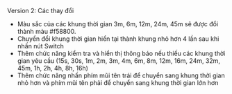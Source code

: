 Version 2: Các thay đổi

- Màu sắc của các khung thời gian 3m, 6m, 12m, 24m, 45m sẽ được đổi thành màu #f58800.
- Chuyển đổi khung thời gian hiển tại thành khung nhỏ hơn 4 lần sau khi nhấn nút Switch
- Thêm chức năng kiểm tra và hiển thị thông báo nếu thiếu các khung thời gian yêu cầu (15s, 30s, 1m, 2m, 3m, 4m, 6m, 8m, 12m, 16m, 24m, 32m, 45m, 1h, 2h, 4h, 8h, 16h)
- Thêm chức năng nhấn phím mũi tên trái để chuyển sang khung thời gian nhỏ hơn và phím mũi tên phải để chuyển sang khung thời gian lớn hơn
